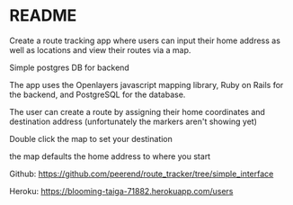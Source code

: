# README

Create a route tracking app where users can input their home address as well as locations and view their routes via a map. 

Simple postgres DB for backend

The app uses the Openlayers javascript mapping library, Ruby on Rails for the backend, and PostgreSQL for the database. 

The user can create a route by assigning their home coordinates and destination address
(unfortunately the markers aren't showing yet)

Double click the map to set your destination

the map defaults the home address to where you start

Github: https://github.com/peerend/route_tracker/tree/simple_interface

Heroku: https://blooming-taiga-71882.herokuapp.com/users